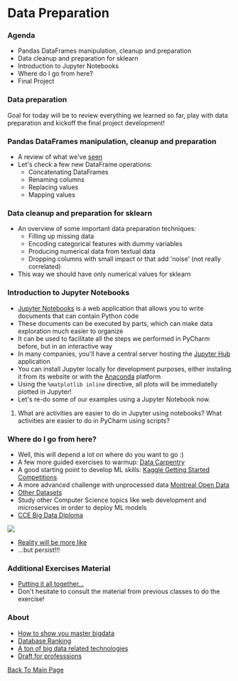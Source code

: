 # Data Preparation

### Agenda
* Pandas DataFrames manipulation, cleanup and preparation
* Data cleanup and preparation for sklearn
* Introduction to Jupyter Notebooks
* Where do I go from here?
* Final Project

### Data preparation
Goal for today will be to review everything we learned so far, play with data preparation and kickoff the final project development!

### Pandas DataFrames manipulation, cleanup and preparation
* A review of what we've [seen](https://github.com/cce-bigdataintro-1160/CEBD-1160-fall-2019-code/tree/master/4-python-advanced-notebook)
* Let's check a few new DataFrame operations:
  * Concatenating DataFrames
  * Renaming columns
  * Replacing values
  * Mapping values

### Data cleanup and preparation for sklearn
* An overview of some important data preparation techniques:
  * Filling up missing data
  * Encoding categorical features with dummy variables
  * Producing numerical data from textual data
  * Dropping columns with small impact or that add 'noise' (not really correlated)
* This way we should have only numerical values for sklearn

### Introduction to Jupyter Notebooks
* [Jupyter Notebooks](https://jupyter.org/) is a web application that allows you to write documents that can contain Python code
* These documents can be executed by parts, which can make data exploration much easier to organize
* It can be used to facilitate all the steps we performed in PyCharm before, but in an interactive way
* In many companies, you'll have a central server hosting the [Jupyter Hub](https://jupyter.org/hub) application
* You can install Jupyter locally for development purposes, either instaling it from its website or with the [Anaconda](https://www.anaconda.com/) platform
* Using the `%matplotlib inline` directive, all plots will be immediatelly plotted in Jupyter!   
* Let's re-do some of our examples using a Jupyter Notebook now.

1. What are activities are easier to do in Jupyter using notebooks? What activities are easier to do in PyCharm using scripts? 

### Where do I go from here?
* Well, this will depend a lot on where do you want to go :)
* A few more guided exercises to warmup: [Data Carpentry](https://datacarpentry.org/lessons/)
* A good starting point to develop ML skills: [Kaggle Getting Started Competitions](https://www.kaggle.com/competitions?sortBy=grouped&group=general&page=1&pageSize=20&category=gettingStarted)
* A more advanced challenge with unprocessed data [Montreal Open Data](http://donnees.ville.montreal.qc.ca/)
* [Other Datasets](https://github.com/awesomedata/awesome-public-datasets)
* Study other Computer Science topics like web development and microservices in order to deploy ML models
* [CCE Big Data Diploma](https://www.concordia.ca/cce/programs/big-data.html)

![](https://media.giphy.com/media/1n4FT4KRQkDvK0IO4X/giphy.gif?raw=true)

* [Reality will be more like](https://media.giphy.com/media/3o85xxSZvFZgD4wXde/giphy.gif) 
* ...but persist!!!

### Additional Exercises Material
* [Putting it all together...](./9-data-preparation-exercises.md)
* Don't hesitate to consult the material from previous classes to do the exercise!

### About 
* [How to show you master bigdata](https://pixelastic.github.io/pokemonorbigdata/)
* [Database Ranking](https://db-engines.com/en/ranking)
* [A ton of big data related technologies](https://github.com/onurakpolat/awesome-bigdata)
* [Draft for professsions](./10-professions.md)

[Back To Main Page](./index.md)